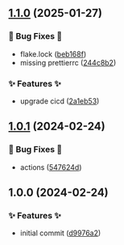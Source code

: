 ## [1.1.0](https://github.com/AtomiCloud/actions.cache-bun/compare/v1.0.1...v1.1.0) (2025-01-27)


### 🐛 Bug Fixes 🐛

* flake.lock ([beb168f](https://github.com/AtomiCloud/actions.cache-bun/commit/beb168fb95bf92e111a0c42ffe6b814a30e2677e))
* missing prettierrc ([244c8b2](https://github.com/AtomiCloud/actions.cache-bun/commit/244c8b29a5428ac463daa4e311c2255699d6a5be))


### ✨ Features ✨

* upgrade cicd ([2a1eb53](https://github.com/AtomiCloud/actions.cache-bun/commit/2a1eb5345c7f24cdba2229bb72754a3169270af5))

## [1.0.1](https://github.com/AtomiCloud/actions.cache-bun/compare/v1.0.0...v1.0.1) (2024-02-24)


### 🐛 Bug Fixes 🐛

* actions ([547624d](https://github.com/AtomiCloud/actions.cache-bun/commit/547624dcc5df6c21f008e4930d65519e26a0031d))

## 1.0.0 (2024-02-24)


### ✨ Features ✨

* initial commit ([d9976a2](https://github.com/AtomiCloud/actions.cache-bun/commit/d9976a2434db48d0154c1b9876469d0bac5149f4))
